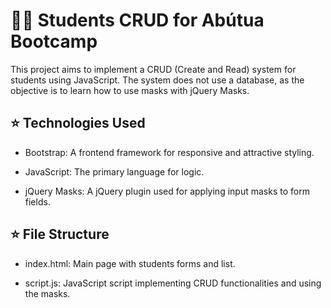 # 👨‍💻 Students CRUD for Abútua Bootcamp

This project aims to implement a CRUD (Create and Read) system for students using JavaScript. The system does not use a database, as the objective is to learn how to use masks with jQuery Masks.

## ⭐ Technologies Used

- Bootstrap: A frontend framework for responsive and attractive styling.

- JavaScript: The primary language for logic.

- jQuery Masks: A jQuery plugin used for applying input masks to form fields.
  
## ⭐ File Structure

- index.html: Main page with students forms and list.

- script.js: JavaScript script implementing CRUD functionalities and using the masks.
